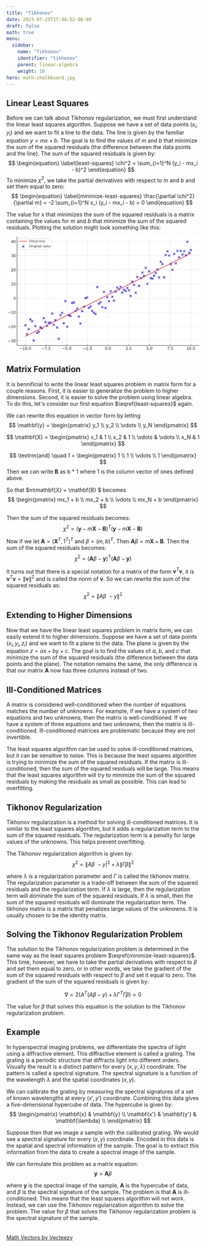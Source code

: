 ```yaml
---
title: "Tikhonov"
date: 2023-07-25T17:44:52-06:00
draft: false
math: true
menu:
  sidebar:
    name: "Tikhonov"
    identifier: "tikhonov"
    parent: linear-algebra
    weight: 10
hero: math-chalkboard.jpg
---
```


## Linear Least Squares
Before we can talk about Tikhonov regularization, we must first understand the linear least squares algorithm. Suppose we have a set of data points $(x_i, y_i)$ and we want to fit a line to the data.
The line is given by the familiar equation $y = mx + b$. The goal is to find the values of $m$ and $b$ that minimize the sum of the squared residuals (the difference between the data points and the line). The sum of the squared residuals is given by:
$$
\begin{equation}
\label{least-squares}
\chi^2 = \sum_{i=1}^N (y_i - mx_i - b)^2
\end{equation}
$$
To minimize $\chi^2$, we take the partial derivatives with respect to $m$ and $b$ and set them equal to zero:
$$
\begin{equation}
\label{minimize-least-squares}
\frac{\partial \chi^2}{\partial m} = -2 \sum_{i=1}^N x_i (y_i - mx_i - b) = 0
\end{equation}
$$

The value for x that minimizes the sum of the squared residuals is a matrix containing the values for $m$ and $b$ that minimize the sum of the squared residuals. Plotting the solution might look something like this:

![Linear Least Squares](least_squares.png)

## Matrix Formulation
It is bennificial to write the linear least squares problem in matrix form for a couple reasons. First, it is easier to generalize the problem to higher dimensions. Second, it is easier to solve the problem using linear algebra. To do this, let's consider our first equation $\eqref{least-squares}$ again.

We can rewrite this equation in vector form by letting
$$
\mathbf{y} = \begin{pmatrix}
y_1 \\ y_2 \\ \vdots \\ y_N
\end{pmatrix}
$$

$$
\mathbf{X} = \begin{pmatrix}
x_1 & 1 \\
x_2 & 1 \\
\vdots & \vdots \\
x_N & 1
\end{pmatrix}
$$

$$
\textrm{and} \quad 1 = \begin{pmatrix}
1 \\
1 \\
\vdots \\
1
\end{pmatrix}
$$
Then we can write $\mathbf{B}$ as b * 1 where 1 is the column vector of ones defined above.

So that $m\mathbf{X} + \mathbf{B} $ becomes 
$$
\begin{pmatrix}
mx_1 + b \\
mx_2 + b \\
\vdots \\
mx_N + b
\end{pmatrix}
$$


Then the sum of the squared residuals becomes:
$$
\begin{equation}
\chi^2 = (\mathbf{y} - m\mathbf{X} - \mathbf{B})^T(\mathbf{y} - m\mathbf{X} - \mathbf{B})
\end{equation}
$$

Now if we let $\mathbf{A} = (\mathbf{X}^T,1^T)^T$ and $\beta=(m,b)^{T}.$ Then $\mathbf{A}\beta = m\mathbf{X} + \mathbf{B}$. Then the sum of the squared residuals becomes:
$$
\begin{equation}
\chi^{2}=(\mathbf{A}\beta - \mathbf{y})^{T}(\mathbf{A}\beta - \mathbf{y})
\end{equation}
$$

It turns out that there is a special notation for a matrix of the form $\mathbf{v}^T\mathbf{v}$, it is $\mathbf{v}^T\mathbf{v} = \|\mathbf{v}\|^2$ and is called the norm of $\mathbf{v}$. So we can rewrite the sum of the squared residuals as:
$$
\begin{equation}
\chi^{2}=\|A\beta\ - y\|^{2}
\end{equation}
$$

## Extending to Higher Dimensions
Now that we have the linear least squares problem in matrix form, we can easily extend it to higher dimensions. Suppose we have a set of data points $(x_i, y_i, z_i)$ and we want to fit a plane to the data. The plane is given by the equation $z = ax + by + c$. The goal is to find the values of $a$, $b$, and $c$ that minimize the sum of the squared residuals (the difference between the data points and the plane). The notation remains the same, the only difference is that our matrix $\mathbf{A}$ now has three columns instead of two.

## Ill-Conditioned Matrices
A matrix is considered well-conditioned when the number of equations matches the number of unknowns. For example, if we have a system of two equations and two unknowns, then the matrix is well-conditioned. If we have a system of three equations and two unknowns, then the matrix is ill-conditioned. Ill-conditioned matrices are problematic because they are not invertible.

The least squares algorithm can be used to solve ill-conditioned matrices, but it can be sensitive to noise. This is because the least squares algorithm is trying to minimize the sum of the squared residuals. If the matrix is ill-conditioned, then the sum of the squared residuals will be large. This means that the least squares algorithm will try to minimize the sum of the squared residuals by making the residuals as small as possible. This can lead to overfitting.

## Tikhonov Regularization
Tikhonov regularization is a method for solving ill-conditioned matrices. It is similar to the least squares algorithm, but it adds a regularization term to the sum of the squared residuals. The regularization term is a penalty for large values of the unknowns. This helps prevent overfitting.

The Tikhonov regularization algorithm is given by:
$$
\begin{equation}
\chi^{2}=\|A\beta\ - y|^{2}+\lambda\|\Gamma\beta\|^{2}
\end{equation}
$$
  
where $\lambda$ is a regularization parameter and $\Gamma$ is called the tikhonov matrix. The regularization parameter is a trade-off between the sum of the squared residuals and the regularization term. If $\lambda$ is large, then the regularization term will dominate the sum of the squared residuals. If $\lambda$ is small, then the sum of the squared residuals will dominate the regularization term. The tikhonov matrix is a matrix that penalizes large values of the unknowns. It is usually chosen to be the identity matrix.

## Solving the Tikhonov Regularization Problem
The solution to the Tikhonov regularization problem is determined in the same way as the least squares problem $\eqref{minimize-least-squares}$. This time, however, we have to take the partial derivatives with respect to $\beta$ and set them equal to zero, or in other words, we take the gradient of the sum of the squared residuals with respect to $\beta$ and set it equal to zero. The gradient of the sum of the squared residuals is given by:

$$
\begin{equation}
\nabla = 2 \left(A^T (A\beta - y) + \lambda \Gamma^T \Gamma \beta\right) = 0
\end{equation}
$$

The value for $\beta$ that solves this equation is the solution to the Tikhonov regularization problem.

## Example
In hyperspectral imaging problems, we differentiate the spectra of light using a diffractive element. This diffractive element is called a grating. The grating is a periodic structure that diffracts light into different orders. Visually the result is a distinct pattern for every $(x, y, \lambda)$ coordinate. The pattern is called a spectral signature. The spectral signature is a function of the wavelength $\lambda$ and the spatial coordinates $(x, y)$.

We can calibrate the grating by measuring the spectral signatures of a set of known wavelengths at every $(x', y')$ coordinate. Combining this data gives a five-dimensional hypercube of data. The hypercube is given by:
$$
\begin{pmatrix}
\mathbf{x} & \mathbf{y} \\
\mathbf{x'} & \mathbf{y'} & \mathbf{\lambda} \\
\end{pmatrix}
$$

Suppose then that we image a sample with the calibrated grating. We would see a spectral signature for every $(x, y)$ coordinate. Encoded in this data is the spatial and spectral information of the sample. The goal is to extract this information from the data to create a spectral image of the sample.

We can formulate this problem as a matrix equation:
$$
\begin{equation}
\mathbf{y} = \mathbf{A}\beta
\end{equation}
$$

where $\mathbf{y}$ is the spectral image of the sample, $\mathbf{A}$ is the hypercube of data, and $\beta$ is the spectral signature of the sample. The problem is that $\mathbf{A}$ is ill-conditioned. This means that the least squares algorithm will not work. Instead, we can use the Tikhonov regularization algorithm to solve the problem. The value for $\beta$ that solves the Tikhonov regularization problem is the spectral signature of the sample.
<br />
<br />
<br />
<a href="https://www.vecteezy.com/free-vector/math">Math Vectors by Vecteezy</a>